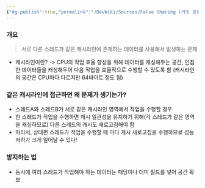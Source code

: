 ```yaml
---
{"dg-publish":true,"permalink":"/DevWiki/Sources/False Sharing (거짓 공유)/","noteIcon":"","created":"2025-07-13T01:48:14.437+09:00","updated":"2025-07-19T22:58:36.970+09:00"}
---
```


### 개요
> 서로 다른 스레드가 같은 캐시라인에 존재하는 데이터를 사용해서 발생하는 문제
* 캐시라인이란? -> CPU의 작업 효율 향상을 위해 데이터를 캐싱해두는 공간, 인접한 데이터들을 캐싱해두어 다음 작업을 효율적으로 수행할 수 있도록 함 (캐시라인의 공간은 CPU마다 다르지만 64바이트 정도 됨)

### 같은 캐시라인에 접근하면 왜 문제가 생기는가?
* 스레드A와 스레드B가 서로 같은 캐시라인 영역에서 작업을 수행할 경우
* 한 스레드가 작업을 수행하면 캐시 일관성을 유지하기 위해(각 스레드가 같은 영역을 캐싱하므로) 다른 스레드의 캐시도 새로고침해야 함
* 따라서, 상대편 스레드가 적업을 수행할 때 마다 캐시 새로고침을 수행하므로 성능저하가 크게 일어날 수 있다!

### 방지하는 법
* 동시에 여러 스레드가 작업해야 하는 데이터는 패딩이나 더미 필드를 넣어 공간 확보